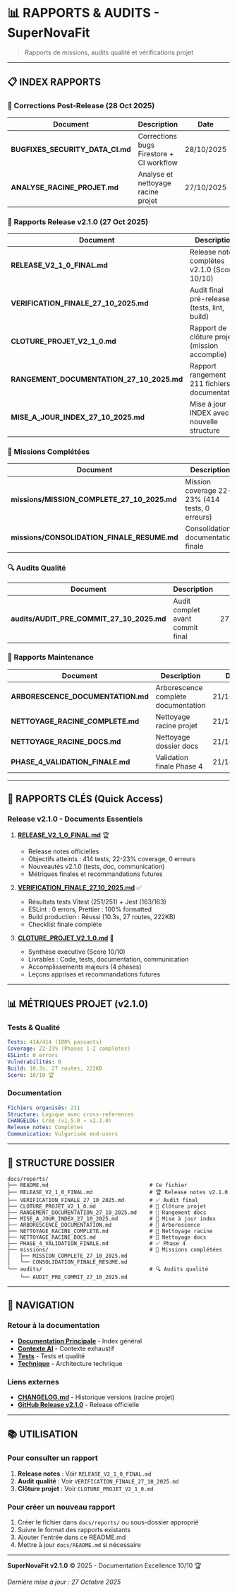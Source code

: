 # 📊 RAPPORTS & AUDITS - SuperNovaFit

> Rapports de missions, audits qualité et vérifications projet

---

## 📋 INDEX RAPPORTS

### 🐛 Corrections Post-Release (28 Oct 2025)

| Document                         | Description                              | Date       |
| -------------------------------- | ---------------------------------------- | ---------- |
| **BUGFIXES_SECURITY_DATA_CI.md** | Corrections bugs Firestore + CI workflow | 28/10/2025 |
| **ANALYSE_RACINE_PROJET.md**     | Analyse et nettoyage racine projet       | 27/10/2025 |

### 🎯 Rapports Release v2.1.0 (27 Oct 2025)

| Document                                  | Description                                   | Date       |
| ----------------------------------------- | --------------------------------------------- | ---------- |
| **RELEASE_V2_1_0_FINAL.md**               | Release notes complètes v2.1.0 (Score 10/10)  | 27/10/2025 |
| **VERIFICATION_FINALE_27_10_2025.md**     | Audit final pré-release (tests, lint, build)  | 27/10/2025 |
| **CLOTURE_PROJET_V2_1_0.md**              | Rapport de clôture projet (mission accomplie) | 27/10/2025 |
| **RANGEMENT_DOCUMENTATION_27_10_2025.md** | Rapport rangement 211 fichiers documentation  | 27/10/2025 |
| **MISE_A_JOUR_INDEX_27_10_2025.md**       | Mise à jour INDEX avec nouvelle structure     | 27/10/2025 |

### 🚀 Missions Complétées

| Document                                    | Description                                    | Période       |
| ------------------------------------------- | ---------------------------------------------- | ------------- |
| **missions/MISSION_COMPLETE_27_10_2025.md** | Mission coverage 22-23% (414 tests, 0 erreurs) | 24-27/10/2025 |
| **missions/CONSOLIDATION_FINALE_RESUME.md** | Consolidation documentation finale             | 21/10/2025    |

### 🔍 Audits Qualité

| Document                                  | Description                      | Date       |
| ----------------------------------------- | -------------------------------- | ---------- |
| **audits/AUDIT_PRE_COMMIT_27_10_2025.md** | Audit complet avant commit final | 27/10/2025 |

### 📁 Rapports Maintenance

| Document                          | Description                         | Date       |
| --------------------------------- | ----------------------------------- | ---------- |
| **ARBORESCENCE_DOCUMENTATION.md** | Arborescence complète documentation | 21/10/2025 |
| **NETTOYAGE_RACINE_COMPLETE.md**  | Nettoyage racine projet             | 21/10/2025 |
| **NETTOYAGE_RACINE_DOCS.md**      | Nettoyage dossier docs              | 21/10/2025 |
| **PHASE_4_VALIDATION_FINALE.md**  | Validation finale Phase 4           | 21/10/2025 |

---

## 🎯 RAPPORTS CLÉS (Quick Access)

### Release v2.1.0 - Documents Essentiels

1. **[RELEASE_V2_1_0_FINAL.md](./RELEASE_V2_1_0_FINAL.md)** 🏆
   - Release notes officielles
   - Objectifs atteints : 414 tests, 22-23% coverage, 0 erreurs
   - Nouveautés v2.1.0 (tests, doc, communication)
   - Métriques finales et recommandations futures

2. **[VERIFICATION_FINALE_27_10_2025.md](./VERIFICATION_FINALE_27_10_2025.md)** ✅
   - Résultats tests Vitest (251/251) + Jest (163/163)
   - ESLint : 0 errors, Prettier : 100% formatted
   - Build production : Réussi (10.3s, 27 routes, 222KB)
   - Checklist finale complète

3. **[CLOTURE_PROJET_V2_1_0.md](./CLOTURE_PROJET_V2_1_0.md)** 🎊
   - Synthèse executive (Score 10/10)
   - Livrables : Code, tests, documentation, communication
   - Accomplissements majeurs (4 phases)
   - Leçons apprises et recommandations futures

---

## 📊 MÉTRIQUES PROJET (v2.1.0)

### Tests & Qualité

```yaml
Tests: 414/414 (100% passants)
Coverage: 22-23% (Phases 1-2 complètes)
ESLint: 0 errors
Vulnérabilités: 0
Build: 10.3s, 27 routes, 222KB
Score: 10/10 🏆
```

### Documentation

```yaml
Fichiers organisés: 211
Structure: Logique avec cross-references
CHANGELOG: Créé (v1.5.0 → v2.1.0)
Release notes: Complètes
Communication: Vulgarisée end-users
```

---

## 📁 STRUCTURE DOSSIER

```
docs/reports/
├── README.md                                # Ce fichier
├── RELEASE_V2_1_0_FINAL.md                  # 🏆 Release notes v2.1.0
├── VERIFICATION_FINALE_27_10_2025.md        # ✅ Audit final
├── CLOTURE_PROJET_V2_1_0.md                 # 🎊 Clôture projet
├── RANGEMENT_DOCUMENTATION_27_10_2025.md    # 📁 Rangement docs
├── MISE_A_JOUR_INDEX_27_10_2025.md          # 📑 Mise à jour index
├── ARBORESCENCE_DOCUMENTATION.md            # 🌲 Arborescence
├── NETTOYAGE_RACINE_COMPLETE.md             # 🧹 Nettoyage racine
├── NETTOYAGE_RACINE_DOCS.md                 # 🧹 Nettoyage docs
├── PHASE_4_VALIDATION_FINALE.md             # ✅ Phase 4
├── missions/                                # 🚀 Missions complétées
│   ├── MISSION_COMPLETE_27_10_2025.md
│   └── CONSOLIDATION_FINALE_RESUME.md
└── audits/                                  # 🔍 Audits qualité
    └── AUDIT_PRE_COMMIT_27_10_2025.md
```

---

## 🔗 NAVIGATION

### Retour à la documentation

- **[Documentation Principale](../README.md)** - Index général
- **[Contexte AI](../context/AI_CODING_CONTEXT_EXHAUSTIVE.md)** - Contexte exhaustif
- **[Tests](../testing/README.md)** - Tests et qualité
- **[Technique](../technical/README.md)** - Architecture technique

### Liens externes

- **[CHANGELOG.md](../../CHANGELOG.md)** - Historique versions (racine projet)
- **[GitHub Release v2.1.0](https://github.com/zyclope0/supernovafit/releases/tag/v2.1.0)** - Release officielle

---

## 📚 UTILISATION

### Pour consulter un rapport

1. **Release notes** : Voir `RELEASE_V2_1_0_FINAL.md`
2. **Audit qualité** : Voir `VERIFICATION_FINALE_27_10_2025.md`
3. **Clôture projet** : Voir `CLOTURE_PROJET_V2_1_0.md`

### Pour créer un nouveau rapport

1. Créer le fichier dans `docs/reports/` ou sous-dossier approprié
2. Suivre le format des rapports existants
3. Ajouter l'entrée dans ce README.md
4. Mettre à jour `docs/README.md` si nécessaire

---

**SuperNovaFit v2.1.0** © 2025 - Documentation Excellence 10/10 🏆

_Dernière mise à jour : 27 Octobre 2025_

